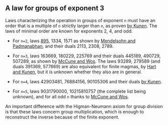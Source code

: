 ## A law for groups of exponent 3

Laws characterizing the operation in groups of exponent `n` must have an order that is a multiple of `n` strictly larger than `n`, as proven [by Kunen](https://doi.org/10.1016/0898-1221(94)00212-4).  The laws of minimal order are known for exponents 2, 4, and odd.

- For `n=2`, laws [895](https://teorth.github.io/equational_theories/implications/?895), 1334, 1571 as shown by [Mendelsohn and Padmanabhan](https://teorth.github.io/equational_theories/blueprint/sect0001.html#mendelsohn-padmanabhan), and their duals 2113, 2308, 2789.

- For `n=3`, laws 163669, 180229, 225769 and their duals 445189, 490729, 507289, as shown by [McCune and Wos](https://doi.org/10.1007/BFb0013055).  The laws 93289, 279589 (and duals 391369, 577669) are also equivalent for finite magmas, by [Hart and Kunen](https://doi.org/10.1007/BF00881714), but it is unknown whether they also are in general.

- For `n=4`, laws 42903481, 76884156, 90105306 and their duals [by Kunen](https://doi.org/10.1016/0898-1221(94)00212-4).

- For `n=5`, laws 9031790000, 10215810757 (the complete list being unknown), and for all odd `n` thanks to [McCune and Wos](https://doi.org/10.1007/BFb0013055).

An important difference with the Higman-Neumann axiom for group division is that these laws concern group multiplication, which is enough to reconstruct the inverse because of the finite exponent.
